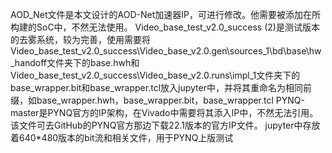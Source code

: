 AOD_Net文件是本文设计的AOD-Net加速器IP，可进行修改。他需要被添加在所构建的SoC中，不然无法使用。
Video_base_test_v2.0_success (2)是测试版本的去雾系统，较为完善，使用需要将Video_base_test_v2.0_success\Video_base_v2.0.gen\sources_1\bd\base\hw_handoff文件夹下的base.hwh和Video_base_test_v2.0_success\Video_base_v2.0.runs\impl_1文件夹下的base_wrapper.bit和base_wrapper.tcl放入jupyter中，并将其重命名为相同前缀，如base_wrapper.hwh，base_wrapper.bit，base_wrapper.tcl
PYNQ-master是PYNQ官方的IP架构，在Vivado中需要将其添入IP中，不然无法引用。该文件可去GitHub的PYNQ官方那边下载22.1版本的官方IP文件。
jupyter中存放着640*480版本的bit流和相关文件，用于PYNQ上版测试
